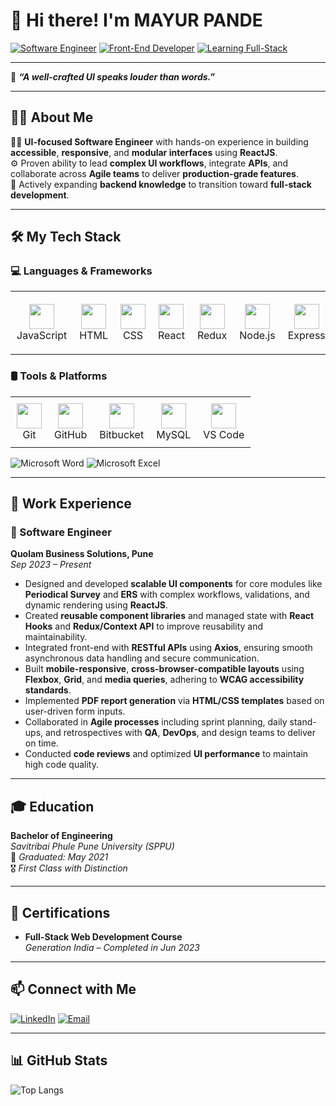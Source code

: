 # 👋 Hi there! I'm **MAYUR PANDE**

[![Software Engineer](https://img.shields.io/badge/Role-Software%20Engineer-blue)](https://github.com/mayuringit)
[![Front-End Developer](https://img.shields.io/badge/Focus-Front--End%20Developer-brightgreen)](https://github.com/mayuringit)
[![Learning Full-Stack](https://img.shields.io/badge/Track-Full--Stack%20Developer-yellow)](https://github.com/mayuringit)

---
🎨 ***“A well-crafted UI speaks louder than words.”***

---

## 🧑‍💻 About Me
👩‍💻 **UI-focused Software Engineer** with hands-on experience in building **accessible**, **responsive**, and **modular interfaces** using **ReactJS**.  
⚙️ Proven ability to lead **complex UI workflows**, integrate **APIs**, and collaborate across **Agile teams** to deliver **production-grade features**.  
🚀 Actively expanding **backend knowledge** to transition toward **full-stack development**.

---

## 🛠️ My Tech Stack

### 💻 Languages & Frameworks  
<table border="0" cellpadding="0" cellspacing="0" style="border:none;">
  <tr>
    <td align="center" style="padding: 10px;"><img src="https://skillicons.dev/icons?i=js" width="40"/><br/>JavaScript</td>
    <td align="center" style="padding: 10px;"><img src="https://skillicons.dev/icons?i=html" width="40"/><br/>HTML</td>
    <td align="center" style="padding: 10px;"><img src="https://skillicons.dev/icons?i=css" width="40"/><br/>CSS</td>
    <td align="center" style="padding: 10px;"><img src="https://skillicons.dev/icons?i=react" width="40"/><br/>React</td>
    <td align="center" style="padding: 10px;"><img src="https://skillicons.dev/icons?i=redux" width="40"/><br/>Redux</td>
    <td align="center" style="padding: 10px;"><img src="https://skillicons.dev/icons?i=nodejs" width="40"/><br/>Node.js</td>
    <td align="center" style="padding: 10px;"><img src="https://skillicons.dev/icons?i=express" width="40"/><br/>Express</td>
    <td align="center" style="padding: 10px;"><img src="https://skillicons.dev/icons?i=bootstrap" width="40"/><br/>Bootstrap</td>
    <td align="center" style="padding: 10px;"><img src="https://skillicons.dev/icons?i=nextjs" width="40"/><br/>Next.js</td>
    <td align="center" style="padding: 10px;"><img src="https://skillicons.dev/icons?i=postman" width="40"/><br/>Postman (API)</td>
  </tr>
</table>

### 🛢️ Tools & Platforms  
<table border="0" cellpadding="0" cellspacing="0" style="border:none;">
  <tr>
    <td align="center" style="padding: 10px;"><img src="https://skillicons.dev/icons?i=git" width="40"/><br/>Git</td>
    <td align="center" style="padding: 10px;"><img src="https://skillicons.dev/icons?i=github" width="40"/><br/>GitHub</td>
    <td align="center" style="padding: 10px;"><img src="https://skillicons.dev/icons?i=bitbucket" width="40"/><br/>Bitbucket</td>
    <td align="center" style="padding: 10px;"><img src="https://skillicons.dev/icons?i=mysql" width="40"/><br/>MySQL</td>
    <td align="center" style="padding: 10px;"><img src="https://skillicons.dev/icons?i=vscode" width="40"/><br/>VS Code</td>
  </tr>
</table>

<p align="left">
  <img src="https://img.shields.io/badge/Microsoft_Word-2B579A?style=for-the-badge&logo=microsoft-word&logoColor=white" alt="Microsoft Word"/>
  <img src="https://img.shields.io/badge/Microsoft_Excel-217346?style=for-the-badge&logo=microsoft-excel&logoColor=white" alt="Microsoft Excel"/>
</p>



---

## 💼 Work Experience

### 🔹 Software Engineer  
**Quolam Business Solutions, Pune**  
_Sep 2023 – Present_

- Designed and developed **scalable UI components** for core modules like **Periodical Survey** and **ERS** with complex workflows, validations, and dynamic rendering using **ReactJS**. 
- Created **reusable component libraries** and managed state with **React Hooks** and **Redux/Context API** to improve reusability and maintainability.  
- Integrated front-end with **RESTful APIs** using **Axios**, ensuring smooth asynchronous data handling and secure communication.  
- Built **mobile-responsive**, **cross-browser-compatible layouts** using **Flexbox**, **Grid**, and **media queries**, adhering to **WCAG accessibility standards**.  
- Implemented **PDF report generation** via **HTML/CSS templates** based on user-driven form inputs.  
- Collaborated in **Agile processes** including sprint planning, daily stand-ups, and retrospectives with **QA**, **DevOps**, and design teams to deliver on time.  
- Conducted **code reviews** and optimized **UI performance** to maintain high code quality.


---

## 🎓 Education

**Bachelor of Engineering**  
_Savitribai Phule Pune University (SPPU)_  
📅 _Graduated: May 2021_  
🎖️ _First Class with Distinction_

---

## 📜 Certifications

- **Full-Stack Web Development Course**  
  _Generation India – Completed in Jun 2023_

---

## 📫 Connect with Me

[![LinkedIn](https://img.shields.io/badge/LinkedIn-blue?style=flat&logo=linkedin&logoColor=white)]([https://www.linkedin.com/in/your-linkedin-profile](https://www.linkedin.com/in/mayur-pande-778a44235))
[![Email](https://img.shields.io/badge/Email-D14836?style=flat&logo=gmail&logoColor=white)](mailto:mayurpande57@gmail.com)


---

## 📊 GitHub Stats

![Top Langs](https://github-readme-stats.vercel.app/api/top-langs/?username=mayuringit&layout=compact&theme=react)
